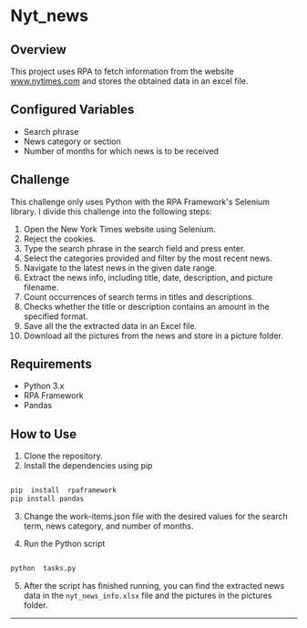 # Nyt_news

## Overview

This project uses RPA to fetch information from the website www.nytimes.com and stores the obtained data in an excel file.


## Configured Variables

 

- Search phrase
- News category or section
- Number of months for which news is to be received

  

## Challenge

  

This challenge only uses Python with the RPA Framework's Selenium library. I divide this challenge into the following steps:

  

1. Open the New York Times website using Selenium.
2. Reject the cookies.
3. Type the search phrase in the search field and press enter.
4. Select the categories provided and filter by the most recent news.
5. Navigate to the latest news in the given date range.
6. Extract the news info, including title, date, description, and picture filename.
7. Count  occurrences of search  terms in titles  and  descriptions.
8. Checks whether the title or description contains an amount in the specified format.
9. Save all the the extracted data in an Excel file.
10. Download all the pictures from the news and store in a picture folder.

  

## Requirements

  



- Python 3.x
- RPA Framework
- Pandas

  

## How to Use

  

1. Clone the repository.
2. Install the dependencies using pip

  

```bash

pip  install  rpaframework
pip install pandas

```

  

3. Change the work-items.json file with the desired values for the search term, news category, and number of months.

4. Run the Python script 

  

```bash

python  tasks.py

```


5. After  the  script  has  finished  running, you  can  find  the  extracted  news  data in the `nyt_news_info.xlsx` file and the pictures in the pictures folder.


---
